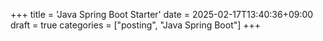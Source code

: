 +++
title = 'Java Spring Boot Starter'
date = 2025-02-17T13:40:36+09:00
draft = true
categories = ["posting", "Java Spring Boot"]
+++

